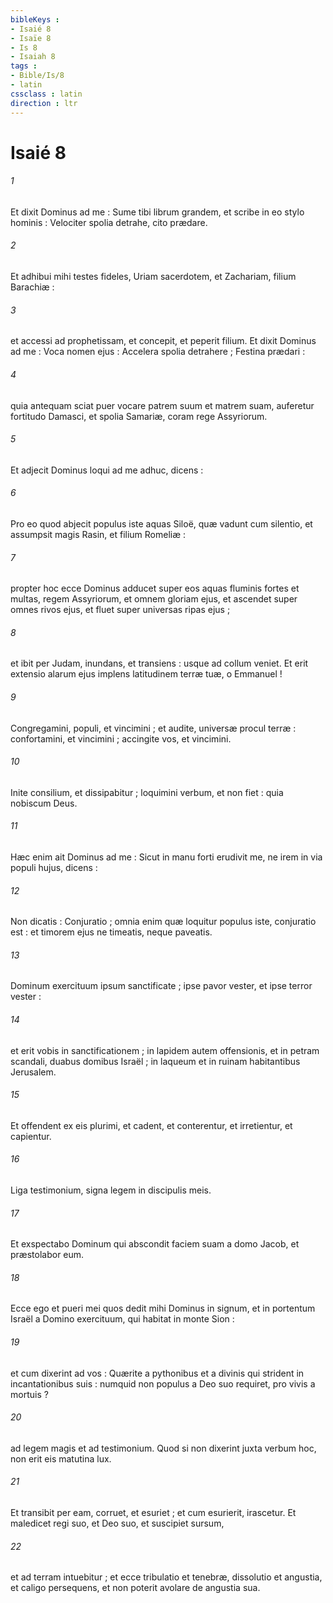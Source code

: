 ```yaml
---
bibleKeys : 
- Isaié 8
- Isaïe 8
- Is 8
- Isaiah 8
tags : 
- Bible/Is/8
- latin
cssclass : latin
direction : ltr
---
```


# Isaié 8

###### 1
Et dixit Dominus ad me : Sume tibi librum grandem, et scribe in eo stylo hominis : Velociter spolia detrahe, cito prædare.
###### 2
Et adhibui mihi testes fideles, Uriam sacerdotem, et Zachariam, filium Barachiæ :
###### 3
et accessi ad prophetissam, et concepit, et peperit filium. Et dixit Dominus ad me : Voca nomen ejus : Accelera spolia detrahere ; Festina prædari :
###### 4
quia antequam sciat puer vocare patrem suum et matrem suam, auferetur fortitudo Damasci, et spolia Samariæ, coram rege Assyriorum.
###### 5
Et adjecit Dominus loqui ad me adhuc, dicens :
###### 6
Pro eo quod abjecit populus iste aquas Siloë, quæ vadunt cum silentio, et assumpsit magis Rasin, et filium Romeliæ :
###### 7
propter hoc ecce Dominus adducet super eos aquas fluminis fortes et multas, regem Assyriorum, et omnem gloriam ejus, et ascendet super omnes rivos ejus, et fluet super universas ripas ejus ;
###### 8
et ibit per Judam, inundans, et transiens : usque ad collum veniet. Et erit extensio alarum ejus implens latitudinem terræ tuæ, o Emmanuel !
###### 9
Congregamini, populi, et vincimini ; et audite, universæ procul terræ : confortamini, et vincimini ; accingite vos, et vincimini.
###### 10
Inite consilium, et dissipabitur ; loquimini verbum, et non fiet : quia nobiscum Deus.
###### 11
Hæc enim ait Dominus ad me : Sicut in manu forti erudivit me, ne irem in via populi hujus, dicens :
###### 12
Non dicatis : Conjuratio ; omnia enim quæ loquitur populus iste, conjuratio est : et timorem ejus ne timeatis, neque paveatis.
###### 13
Dominum exercituum ipsum sanctificate ; ipse pavor vester, et ipse terror vester :
###### 14
et erit vobis in sanctificationem ; in lapidem autem offensionis, et in petram scandali, duabus domibus Israël ; in laqueum et in ruinam habitantibus Jerusalem.
###### 15
Et offendent ex eis plurimi, et cadent, et conterentur, et irretientur, et capientur.
###### 16
Liga testimonium, signa legem in discipulis meis.
###### 17
Et exspectabo Dominum qui abscondit faciem suam a domo Jacob, et præstolabor eum.
###### 18
Ecce ego et pueri mei quos dedit mihi Dominus in signum, et in portentum Israël a Domino exercituum, qui habitat in monte Sion :
###### 19
et cum dixerint ad vos : Quærite a pythonibus et a divinis qui strident in incantationibus suis : numquid non populus a Deo suo requiret, pro vivis a mortuis ?
###### 20
ad legem magis et ad testimonium. Quod si non dixerint juxta verbum hoc, non erit eis matutina lux.
###### 21
Et transibit per eam, corruet, et esuriet ; et cum esurierit, irascetur. Et maledicet regi suo, et Deo suo, et suscipiet sursum,
###### 22
et ad terram intuebitur ; et ecce tribulatio et tenebræ, dissolutio et angustia, et caligo persequens, et non poterit avolare de angustia sua.
